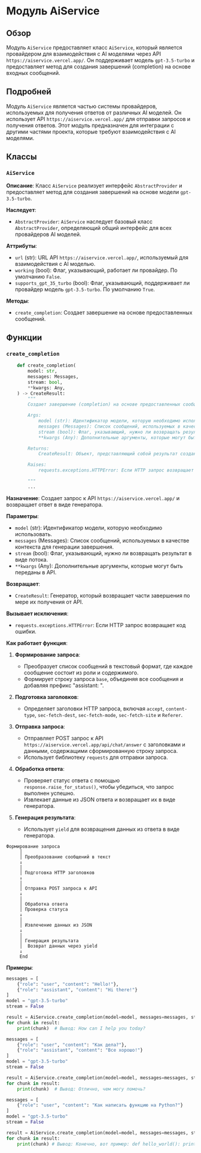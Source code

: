 # Модуль AiService

## Обзор

Модуль `AiService` предоставляет класс `AiService`, который является провайдером для взаимодействия с AI моделями через API `https://aiservice.vercel.app/`. Он поддерживает модель `gpt-3.5-turbo` и предоставляет метод для создания завершений (completion) на основе входных сообщений.

## Подробней

Модуль `AiService` является частью системы провайдеров, используемых для получения ответов от различных AI моделей. Он использует API `https://aiservice.vercel.app/` для отправки запросов и получения ответов. Этот модуль предназначен для интеграции с другими частями проекта, которые требуют взаимодействия с AI моделями.

## Классы

### `AiService`

**Описание**: Класс `AiService` реализует интерфейс `AbstractProvider` и предоставляет метод для создания завершений на основе модели `gpt-3.5-turbo`.

**Наследует**:
- `AbstractProvider`:  `AiService` наследует базовый класс `AbstractProvider`, определяющий общий интерфейс для всех провайдеров AI моделей.

**Аттрибуты**:
- `url` (str): URL API `https://aiservice.vercel.app/`, используемый для взаимодействия с AI моделью.
- `working` (bool): Флаг, указывающий, работает ли провайдер. По умолчанию `False`.
- `supports_gpt_35_turbo` (bool): Флаг, указывающий, поддерживает ли провайдер модель `gpt-3.5-turbo`. По умолчанию `True`.

**Методы**:
- `create_completion`: Создает завершение на основе предоставленных сообщений.

## Функции

### `create_completion`

```python
    def create_completion(
        model: str,
        messages: Messages,
        stream: bool,
        **kwargs: Any,
    ) -> CreateResult:
        """
        Создает завершение (completion) на основе предоставленных сообщений, используя API `https://aiservice.vercel.app/`.

        Args:
            model (str): Идентификатор модели, которую необходимо использовать.
            messages (Messages): Список сообщений, используемых в качестве контекста для генерации завершения.
            stream (bool): Флаг, указывающий, нужно ли возвращать результат в виде потока.
            **kwargs (Any): Дополнительные аргументы, которые могут быть переданы в API.

        Returns:
            CreateResult: Объект, представляющий собой результат создания завершения.

        Raises:
            requests.exceptions.HTTPError: Если HTTP запрос возвращает код ошибки.

        """
        ...
```

**Назначение**: Создает запрос к API `https://aiservice.vercel.app/` и возвращает ответ в виде генератора.

**Параметры**:
- `model` (str): Идентификатор модели, которую необходимо использовать.
- `messages` (Messages): Список сообщений, используемых в качестве контекста для генерации завершения.
- `stream` (bool): Флаг, указывающий, нужно ли возвращать результат в виде потока.
- `**kwargs` (Any): Дополнительные аргументы, которые могут быть переданы в API.

**Возвращает**:
- `CreateResult`: Генератор, который возвращает части завершения по мере их получения от API.

**Вызывает исключения**:
- `requests.exceptions.HTTPError`: Если HTTP запрос возвращает код ошибки.

**Как работает функция**:

1. **Формирование запроса**:
   - Преобразует список сообщений в текстовый формат, где каждое сообщение состоит из роли и содержимого.
   - Формирует строку запроса `base`, объединяя все сообщения и добавляя префикс "assistant: ".

2. **Подготовка заголовков**:
   - Определяет заголовки HTTP запроса, включая `accept`, `content-type`, `sec-fetch-dest`, `sec-fetch-mode`, `sec-fetch-site` и `Referer`.

3. **Отправка запроса**:
   - Отправляет POST запрос к API `https://aiservice.vercel.app/api/chat/answer` с заголовками и данными, содержащими сформированную строку запроса.
   - Использует библиотеку `requests` для отправки запроса.

4. **Обработка ответа**:
   - Проверяет статус ответа с помощью `response.raise_for_status()`, чтобы убедиться, что запрос выполнен успешно.
   - Извлекает данные из JSON ответа и возвращает их в виде генератора.

5. **Генерация результата**:
   - Использует `yield` для возвращения данных из ответа в виде генератора.

```
Формирование запроса
     │
     │ Преобразование сообщений в текст
     ↓
     │
     │ Подготовка HTTP заголовков
     ↓
     │
     │ Отправка POST запроса к API
     ↓
     │
     │ Обработка ответа
     │ Проверка статуса
     ↓
     │
     │ Извлечение данных из JSON
     ↓
     │
     │ Генерация результата
     │  Возврат данных через yield
     ↓
     End
```

**Примеры**:

```python
messages = [
    {"role": "user", "content": "Hello!"},
    {"role": "assistant", "content": "Hi there!"}
]
model = "gpt-3.5-turbo"
stream = False

result = AiService.create_completion(model=model, messages=messages, stream=stream)
for chunk in result:
    print(chunk)  # Вывод: How can I help you today?
```
```python
messages = [
    {"role": "user", "content": "Как дела?"},
    {"role": "assistant", "content": "Все хорошо!"}
]
model = "gpt-3.5-turbo"
stream = False

result = AiService.create_completion(model=model, messages=messages, stream=stream)
for chunk in result:
    print(chunk)  # Вывод: Отлично, чем могу помочь?
```
```python
messages = [
    {"role": "user", "content": "Как написать функцию на Python?"}
]
model = "gpt-3.5-turbo"
stream = False

result = AiService.create_completion(model=model, messages=messages, stream=stream)
for chunk in result:
    print(chunk) # Вывод: Конечно, вот пример: def hello_world(): print("Hello, World!")
```